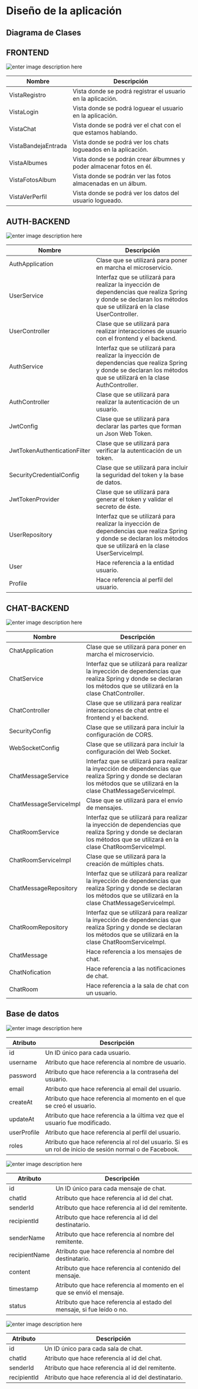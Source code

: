 


# Diseño de la aplicación

## Diagrama de Clases

## FRONTEND

![enter image description here](https://github.com/info-iesvi/proyectodam-samuelvalleinclan/blob/doc/dise%C3%B1o/img/TFG%202021-FRONT%20DC.png)

|Nombre| Descripción |
|--|--|
| VistaRegistro | Vista donde se podrá registrar el usuario en la aplicación. |
| VistaLogin | Vista donde se podrá loguear el usuario en la aplicación. |
| VistaChat |  Vista donde se podrá ver el chat con el que estamos hablando. |
| VistaBandejaEntrada |  Vista donde se podrá ver los chats logueados en la aplicación. |
| VistaAlbumes | Vista donde se podrán crear álbumnes y poder almacenar fotos en él. |
| VistaFotosAlbum |  Vista donde se podrán ver las fotos almacenadas en un álbum. |
| VistaVerPerfil |  Vista donde se podrá ver los datos del usuario logueado. |

## AUTH-BACKEND

![enter image description here](https://github.com/info-iesvi/proyectodam-samuelvalleinclan/blob/doc/dise%C3%B1o/img/TFG%202021-AUTH%20BACK%20DC.png)

|Nombre| Descripción |
|--|--|
| AuthApplication | Clase que se utilizará para poner en marcha el microservicio. |
| UserService | Interfaz que se utilizará para realizar la inyección de dependencias que realiza Spring y donde se declaran los métodos que se utilizará en la clase UserController. |
| UserController | Clase que se utilizará para realizar interacciones de usuario con el frontend y el backend. |
| AuthService | Interfaz que se utilizará para realizar la inyección de dependencias que realiza Spring y donde se declaran los métodos que se utilizará en la clase AuthController. |
| AuthController | Clase que se utilizará para realizar la autenticación de un usuario. |
| JwtConfig | Clase que se utilizará para declarar las partes que forman un Json Web Token. |
| JwtTokenAuthenticationFilter | Clase que se utilizará para verificar la autenticación de un token. |
| SecurityCredentialConfig | Clase que se utilizará para incluir la seguridad del token y la base de datos.|
| JwtTokenProvider | Clase que se utilizará para generar el token y validar el secreto de éste. |
| UserRepository | Interfaz que se utilizará para realizar la inyección de dependencias que realiza Spring y donde se declaran los métodos que se utilizará en la clase UserServiceImpl. |
| User | Hace referencia a la entidad usuario. |
| Profile | Hace referencia al perfil del usuario. |

## CHAT-BACKEND

![enter image description here](https://github.com/info-iesvi/proyectodam-samuelvalleinclan/blob/doc/dise%C3%B1o/img/TFG%202021-CHAT%20BACK%20DC.png)

|Nombre| Descripción |
|--|--|
| ChatApplication | Clase que se utilizará para poner en marcha el microservicio. |
| ChatService | Interfaz que se utilizará para realizar la inyección de dependencias que realiza Spring y donde se declaran los métodos que se utilizará en la clase ChatController. |
| ChatController | Clase que se utilizará para realizar interacciones de chat entre el frontend y el backend. |
| SecurityConfig | Clase que se utilizará para incluir la configuración de CORS. |
| WebSocketConfig | Clase que se utilizará para incluir la configuración del Web Socket.|
| ChatMessageService | Interfaz que se utilizará para realizar la inyección de dependencias que realiza Spring y donde se declaran los métodos que se utilizará en la clase ChatMessageServiceImpl. |
| ChatMessageServiceImpl | Clase que se utilizará para el envío de mensajes. |
| ChatRoomService | Interfaz que se utilizará para realizar la inyección de dependencias que realiza Spring y donde se declaran los métodos que se utilizará en la clase ChatRoomServiceImpl.|
| ChatRoomServiceImpl | Clase que se utilizará para la creación de múltiples chats. |
| ChatMessageRepository | Interfaz que se utilizará para realizar la inyección de dependencias que realiza Spring y donde se declaran los métodos que se utilizará en la clase ChatMessageServiceImpl. |
| ChatRoomRepository | Interfaz que se utilizará para realizar la inyección de dependencias que realiza Spring y donde se declaran los métodos que se utilizará en la clase ChatRoomServiceImpl. |
| ChatMessage | Hace referencia a los mensajes de chat. |
| ChatNofication | Hace referencia a las notificaciones de chat. |
| ChatRoom | Hace referencia a la sala de chat con un usuario. |

## Base de datos

![enter image description here](https://github.com/info-iesvi/proyectodam-samuelvalleinclan/blob/doc/dise%C3%B1o/img/user.PNG)

| Atributo | Descripción |
|--|--|
| id | Un ID único para cada usuario. |
| username | Atributo que hace referencia al nombre de usuario. |
| password | Atributo que hace referencia a la contraseña del usuario. |
| email | Atributo que hace referencia al email del usuario. |
| createAt | Atributo que hace referencia al momento en el que se creó el usuario. |
| updateAt | Atributo que hace referencia a la última vez que el usuario fue modificado. |
| userProfile | Atributo que hace referencia al perfil del usuario. |
| roles | Atributo que hace referencia al rol del usuario. Si es un rol de inicio de sesión normal o de Facebook. |

![enter image description here](https://github.com/info-iesvi/proyectodam-samuelvalleinclan/blob/doc/dise%C3%B1o/img/chatMessage.PNG)

| Atributo | Descripción |
|--|--|
| id | Un ID único para cada mensaje de chat. |
| chatId | Atributo que hace referencia al id del chat.|
| senderId | Atributo que hace referencia al id del remitente. |
| recipientId | Atributo que hace referencia al id del destinatario. |
| senderName | Atributo que hace referencia al nombre del remitente. |
| recipientName | Atributo que hace referencia al nombre del destinatario. |
| content | Atributo que hace referencia al contenido del mensaje. |
| timestamp | Atributo que hace referencia al momento en el que se envió el mensaje.|
| status | Atributo que hace referencia al estado del mensaje, si fue leído o no.|

![enter image description here](https://github.com/info-iesvi/proyectodam-samuelvalleinclan/blob/doc/dise%C3%B1o/img/chatRoom.PNG)

| Atributo | Descripción |
|--|--|
| id | Un ID único para cada sala de chat. |
| chatId| Atributo que hace referencia al id del chat. |
| senderId | Atributo que hace referencia al id del remitente. |
| recipientId | Atributo que hace referencia al id del destinatario. |
